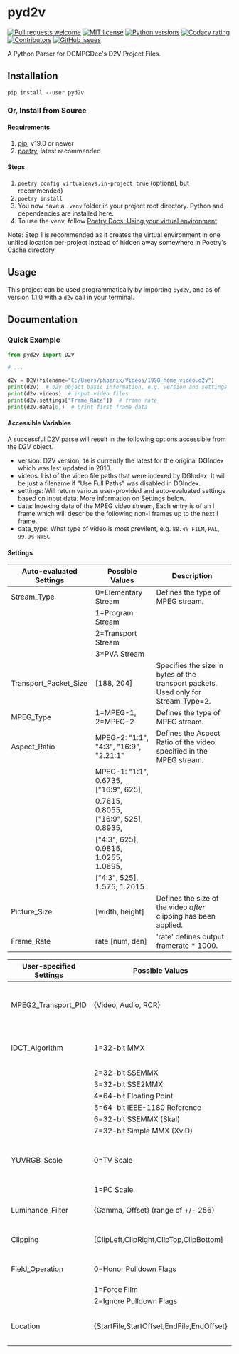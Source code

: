 # pyd2v

[![Pull requests welcome](https://img.shields.io/badge/PRs-welcome-brightgreen)](http://makeapullrequest.com)
[![MIT license](https://img.shields.io/github/license/rlaPHOENiX/pyd2v?style=flat)](https://github.com/rlaphoenix/pyd2v/blob/master/LICENSE)
[![Python versions](https://img.shields.io/badge/python-3.6%2B-informational)](https://python.org)
[![Codacy rating](https://www.codefactor.io/repository/github/rlaphoenix/pyd2v/badge)](https://www.codefactor.io/repository/github/rlaphoenix/pyd2v)
[![Contributors](https://img.shields.io/github/contributors/rlaphoenix/pyd2v)](https://github.com/rlaphoenix/pyd2v/graphs/contributors)
[![GitHub issues](https://img.shields.io/github/issues/rlaphoenix/pyd2v)](https://github.com/rlaphoenix/pyd2v/issues)

A Python Parser for DGMPGDec's D2V Project Files.

## Installation

    pip install --user pyd2v

### Or, Install from Source

#### Requirements

1. [pip], v19.0 or newer
2. [poetry], latest recommended

#### Steps

1. `poetry config virtualenvs.in-project true` (optional, but recommended)
2. `poetry install`
3. You now have a `.venv` folder in your project root directory. Python and dependencies are installed here.
4. To use the venv, follow [Poetry Docs: Using your virtual environment]

Note: Step 1 is recommended as it creates the virtual environment in one unified location per-project instead of
hidden away somewhere in Poetry's Cache directory.

  [pip]: <https://pip.pypa.io/en/stable/installing>
  [poetry]: <https://python-poetry.org/docs>
  [Poetry Docs: Using your virtual environment]: <https://python-poetry.org/docs/basic-usage/#using-your-virtual-environment>

## Usage

This project can be used programmatically by importing `pyd2v`, and as of version 1.1.0 with a `d2v` call in your terminal.

## Documentation

### Quick Example

```py
from pyd2v import D2V

# ...

d2v = D2V(filename="C:/Users/phoenix/Videos/1998_home_video.d2v")
print(d2v)  # d2v object basic information, e.g. version and settings
print(d2v.videos)  # input video files
print(d2v.settings["Frame_Rate"])  # frame rate
print(d2v.data[0])  # print first frame data
```

#### Accessible Variables

A successful D2V parse will result in the following options accessible from the D2V object.

- version: D2V version, `16` is currently the latest for the original DGIndex which was last updated in 2010.
- videos: List of the video file paths that were indexed by DGIndex. It will be just a filename if "Use Full Paths" was disabled in DGIndex.
- settings: Will return various user-provided and auto-evaluated settings based on input data. More information on Settings below.
- data: Indexing data of the MPEG video stream, Each entry is of an I frame which will describe the following non-I frames up to the next I frame.
- data_type: What type of video is most previlent, e.g. `88.4% FILM`, `PAL`, `99.9% NTSC`.

#### Settings

| Auto-evaluated Settings | Possible Values                        | Description                                                                        |
| ----------------------- | -------------------------------------- | ---------------------------------------------------------------------------------- |
| Stream_Type             | 0=Elementary Stream                    | Defines the type of MPEG stream.                                                   |
|                         | 1=Program Stream                       |                                                                                    |
|                         | 2=Transport Stream                     |                                                                                    |
|                         | 3=PVA Stream                           |                                                                                    |
| Transport_Packet_Size   | [188, 204]                             | Specifies the size in bytes of the transport packets. Used only for Stream_Type=2. |
| MPEG_Type               | 1=MPEG-1, 2=MPEG-2                     | Defines the type of MPEG stream.                                                   |
| Aspect_Ratio            | MPEG-2: "1:1", "4:3", "16:9", "2.21:1" | Defines the Aspect Ratio of the video specified in the MPEG stream.                |
|                         | MPEG-1: "1:1", 0.6735, ["16:9", 625],  |                                                                                    |
|                         | 0.7615, 0.8055, ["16:9", 525], 0.8935, |                                                                                    |
|                         | ["4:3", 625], 0.9815, 1.0255, 1.0695,  |                                                                                    |
|                         | ["4:3", 525], 1.575, 1.2015            |                                                                                    |
| Picture_Size            | [width, height]                        | Defines the size of the video _after_ clipping has been applied.                   |
| Frame_Rate              | rate [num, den]                        | 'rate' defines output framerate \* 1000.                                           |

| User-specified Settings | Possible Values                           | Description                                                              |
| ----------------------- | ----------------------------------------- | ------------------------------------------------------------------------ |
| MPEG2_Transport_PID     | {Video, Audio, RCR}                       | Selects the video/audio PIDs to be decoded. Used only for Stream_Type=2. |
| iDCT_Algorithm          | 1=32-bit MMX                              | Defines the iDCT DGDecode will use to decode this video                  |
|                         | 2=32-bit SSEMMX                           |                                                                          |
|                         | 3=32-bit SSE2MMX                          |                                                                          |
|                         | 4=64-bit Floating Point                   |                                                                          |
|                         | 5=64-bit IEEE-1180 Reference              |                                                                          |
|                         | 6=32-bit SSEMMX (Skal)                    |                                                                          |
|                         | 7=32-bit Simple MMX (XviD)                |                                                                          |
| YUVRGB_Scale            | 0=TV Scale                                | Defines the range DGDecode will use if RGB conversion is requested.      |
|                         | 1=PC Scale                                |                                                                          |
| Luminance_Filter        | {Gamma, Offset} (range of +/- 256)        | Defines values for DGIndex's Luminance_Filter.                           |
| Clipping                | [ClipLeft,ClipRight,ClipTop,ClipBottom]   | Defines values for Cropping lines of video.                              |
| Field_Operation         | 0=Honor Pulldown Flags                    | Defines values for Field Operation.                                      |
|                         | 1=Force Film                              |                                                                          |
|                         | 2=Ignore Pulldown Flags                   |                                                                          |
| Location                | {StartFile,StartOffset,EndFile,EndOffset} | Defines start and end points for the video selection range.              |
